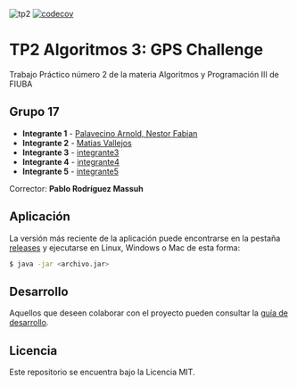 ![tp2](https://github.com/NestorPala/T17-GPSChallenge/actions/workflows/build.yml/badge.svg) [![codecov](https://codecov.io/gh/NestorPala/T17-GPSChallenge/branch/master/graph/badge.svg)](https://codecov.io/gh/fiuba/algo3_proyecto_base_tp2)

# TP2 Algoritmos 3: GPS Challenge

Trabajo Práctico número 2 de la materia Algoritmos y Programación III de FIUBA

## Grupo 17

* **Integrante 1** - [Palavecino Arnold, Nestor Fabian](https://github.com/NestorPala)
* **Integrante 2** - [Matias Vallejos](https://github.com/MatiasTK)
* **Integrante 3** - [integrante3](https://github.com/integrante3)
* **Integrante 4** - [integrante4](https://github.com/integrante4)
* **Integrante 5** - [integrante5](https://github.com/integrante5)

Corrector: **Pablo Rodríguez Massuh**

## Aplicación

La versión más reciente de la aplicación puede encontrarse en la pestaña [releases](https://github.com/NestorPala/T17-GPSChallenge/releases/latest) y ejecutarse en Linux, Windows o Mac de esta forma:

```bash
$ java -jar <archivo.jar>
```

## Desarrollo

Aquellos que deseen colaborar con el proyecto pueden consultar la [guía de desarrollo](./docs/Desarrollo.md).

## Licencia

Este repositorio se encuentra bajo la Licencia MIT.

